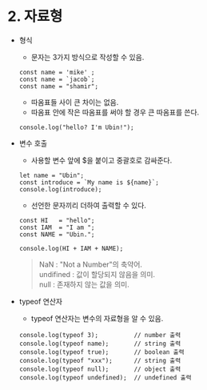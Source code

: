# **2. 자료형**
* 형식

    - 문자는 3가지 방식으로 작성할 수 있음.
    ```JS
    const name = 'mike' ; 
    const name = `jacob`; 
    const name = "shamir";
    ```
    - 따옴표들 사이 큰 차이는 없음.
    - 따옴표 안에 작은 따옴표를 써야 할 경우 큰 따옴표를 쓴다.
    ```JS
    console.log("hello? I'm Ubin!");
    ```
* 변수 호출
    
    - 사용할 변수 앞에 $을 붙이고 중괄호로 감싸준다.
    ```JS
    let name = "Ubin";
    const introduce = `My name is ${name}`; 
    console.log(introduce);
    ```
    - 선언한 문자끼리 더하여 출력할 수 있다.
    ```JS 
    const HI   = "hello";
    const IAM  = "I am ";
    const NAME = "Ubin.";

    console.log(HI + IAM + NAME);
    ```
    >NaN : "Not a Number"의 축약어.  
    > undifined : 값이 할당되지 않음을 의미.  
    > null : 존재하지 않는 값을 의미.  
* typeof 연산자
    - typeof 연산자는 변수의 자료형을 알 수 있음.
    ```JS
    console.log(typeof 3);          // number 출력
    console.log(typeof name);       // string 출력
    console.log(typeof true);       // boolean 출력
    console.log(typeof "xxx");      // string 출력
    console.log(typeof null);       // object 출력
    console.log(typeof undefined);  // undefined 출력
    ```
    
